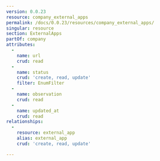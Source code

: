 ```yaml
---
version: 0.0.23
resource: company_external_apps
permalink: /docs/0.0.23/resources/company_external_apps/
singular: resource
section: ExternalApps
partOf: company
attributes:
  -
    name: url
    crud: read
  -
    name: status
    crud: 'create, read, update'
    filter: EnumFilter
  -
    name: observation
    crud: read
  -
    name: updated_at
    crud: read
relationships:
  -
    resource: external_app
    alias: external_app
    crud: 'create, read, update'

---
```

